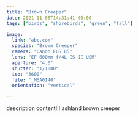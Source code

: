 ```yaml
---
title: "Brown Creeper"
date: 2021-11-08T14:31:41-05:00
tags: ["birds", "shorebirds", "green", "fall"]

image:
  link: "abc.com"
  species: "Brown Creeper"
  camera: "Canon EOS R5"
  lens: "EF 600mm f/4L IS II USM"
  aperture: "4.0"
  shutter: "1/1000"
  iso: "3600"
  file: "_M6A0140"
  orientation: "vertical"

---
```


description content!!!
ashland brown creeper